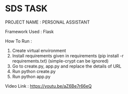 # SDS TASK
PROJECT NAME : PERSONAL ASSISTANT

Framework Used : Flask

How To Run :
1. Create virtual environment
2. Install requirements given in requirements (pip install -r requirements.txt) (simple-crypt can be ignored)
3. Go to create.py, app.py and replace the details of URL
4. Run python create.py
5. Run python app.py

Video Link : https://youtu.be/aZ6Be7r66eQ
